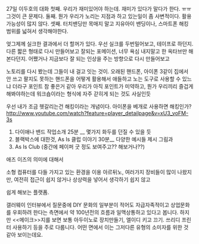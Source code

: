 
27일 이두호의 대화
첫째. 우리가 재미있어야 하는데. 재미가 있다가 말다가 한다. ㅠㅠ 그것이 큰 문제다. 
둘째. 뭔가 우리가 노리는 지점과 하고 있는일이 좀 사변적이다. 활용가능성이 많지 않다. 
셋째. 터치밴딩만 목매지 말고 지유아이 밴딩이나, 스마트폰 해킹 범위를 넓혀서 생각해야한다. 

엊그제께 실크한 결과에서 더 할꺼가 있다. 우선 실크를 두번밀어보고, 테이프로 하던지. 다른 짧은 형태로 다시 만들어보고 
잘되는 포메이션, 너무 욕심 내지말고 한 옥타브만 해본다던지. 어쨌거나 지금보다 잘 되는 인상을 주는 방향으로 다시 만들어보고 

노토리를 다시 봤는데
그들이 내 걸고 잇는 것이. 오래된 핸드폰, 아이폰 3같이 집에서 안 쓰고 팔지도 못하는 핸드폰을 어떻게 활용해서 애들하고 노는 도구로 사용할 수 있느냐 더라구 
포인트 참 좋은거 같아 
우리가 아직 포인트가 미약하고, 뭔가 우리끼리 즐겁게 해봐야하는데 워크숍이라는 형식에 자주 갇히게 되는 것도 사실인듯

우선 내가 조금 헷갈리는건 해킹이라는 개념이다. 
아이폰을 베개로 사용하면 해킹인가?
http://www.youtube.com/watch?feature=player_detailpage&v=xU3_voFM-3s


1. 다이애나 밴드 작업소개 25분 __ 몇가지 화두를 던질 수 있을 듯 
2. 블랙박스에 대한것, As Is 클럽 이야기 30분__ 다양한 예시들 제시  그림과
3. As Is Club (중간에 페이퍼 굿 정도 보여주고?? 해보거나??)



애즈 이즈의 의미에 대해서 

소형 컴퓨터를 다들 가지고 있는 환경을 이용
아르뒤노, 여러가지 장비들이 많이 나왔지만, 여전히 접근이 쉽지 않거나 상상력을 넣어서 생각하기 쉽지 않고 

쉽게 해보는 플랫폼. 


갤러웨이  인터뷰에서 질문중에
DIY 문화의 일부분이 적어도 자급자족적이고 상업문화를 우회하려 한다는 측면에서 약 100년전의 흐름과 일맥상통하고 있다고 봅니다. 
하지만 <<메이크>>지를 보면 보통 아두이노로 장치만들기, 엘이디 키고 끄기. 쓰리디 프린터 사용하기 등을 주로 다룹니다. 어떤 면에서 이는 그저다른 유형의 소미자를 위한 것 같아 보이는데요.
